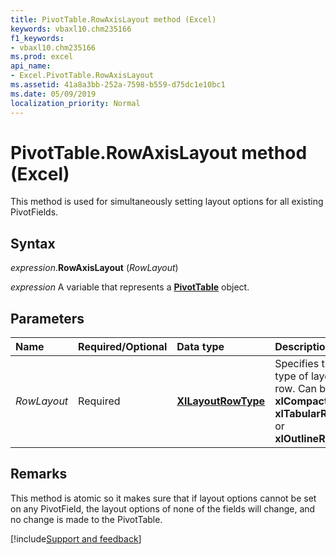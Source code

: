 ```yaml
---
title: PivotTable.RowAxisLayout method (Excel)
keywords: vbaxl10.chm235166
f1_keywords:
- vbaxl10.chm235166
ms.prod: excel
api_name:
- Excel.PivotTable.RowAxisLayout
ms.assetid: 41a8a3bb-252a-7598-b559-d75dc1e10bc1
ms.date: 05/09/2019
localization_priority: Normal
---
```



# PivotTable.RowAxisLayout method (Excel)

This method is used for simultaneously setting layout options for all existing PivotFields.


## Syntax

_expression_.**RowAxisLayout** (_RowLayout_)

_expression_ A variable that represents a **[PivotTable](Excel.PivotTable.md)** object.


## Parameters

|Name|Required/Optional|Data type|Description|
|:-----|:-----|:-----|:-----|
| _RowLayout_|Required| **[XlLayoutRowType](excel.xllayoutrowtype.md)** |Specifies the type of layout row. Can be **xlCompactRow**, **xlTabularRow**, or **xlOutlineRow**.|

## Remarks

This method is atomic so it makes sure that if layout options cannot be set on any PivotField, the layout options of none of the fields will change, and no change is made to the PivotTable.



[!include[Support and feedback](~/includes/feedback-boilerplate.md)]